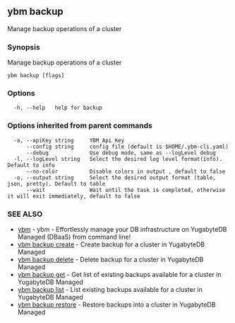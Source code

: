## ybm backup

Manage backup operations of a cluster

### Synopsis

Manage backup operations of a cluster

```
ybm backup [flags]
```

### Options

```
  -h, --help   help for backup
```

### Options inherited from parent commands

```
  -a, --apiKey string     YBM Api Key
      --config string     config file (default is $HOME/.ybm-cli.yaml)
      --debug             Use debug mode, same as --logLevel debug
  -l, --logLevel string   Select the desired log level format(info). Default to info
      --no-color          Disable colors in output , default to false
  -o, --output string     Select the desired output format (table, json, pretty). Default to table
      --wait              Wait until the task is completed, otherwise it will exit immediately, default to false
```

### SEE ALSO

* [ybm](ybm.md)	 - ybm - Effortlessly manage your DB infrastructure on YugabyteDB Managed (DBaaS) from command line!
* [ybm backup create](ybm_backup_create.md)	 - Create backup for a cluster in YugabyteDB Managed
* [ybm backup delete](ybm_backup_delete.md)	 - Delete backup for a cluster in YugabyteDB Managed
* [ybm backup get](ybm_backup_get.md)	 - Get list of existing backups available for a cluster in YugabyteDB Managed
* [ybm backup list](ybm_backup_list.md)	 - List existing backups available for a cluster in YugabyteDB Managed
* [ybm backup restore](ybm_backup_restore.md)	 - Restore backups into a cluster in YugabyteDB Managed

